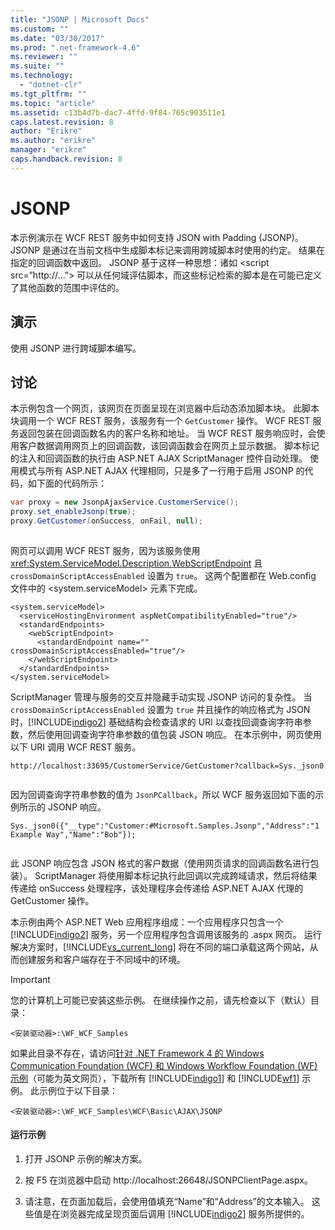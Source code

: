 ```yaml
---
title: "JSONP | Microsoft Docs"
ms.custom: ""
ms.date: "03/30/2017"
ms.prod: ".net-framework-4.6"
ms.reviewer: ""
ms.suite: ""
ms.technology: 
  - "dotnet-clr"
ms.tgt_pltfrm: ""
ms.topic: "article"
ms.assetid: c13b4d7b-dac7-4ffd-9f84-765c903511e1
caps.latest.revision: 8
author: "Erikre"
ms.author: "erikre"
manager: "erikre"
caps.handback.revision: 8
---
```

# JSONP
本示例演示在 WCF REST 服务中如何支持 JSON with Padding \(JSONP\)。  JSONP 是通过在当前文档中生成脚本标记来调用跨域脚本时使用的约定。  结果在指定的回调函数中返回。  JSONP 基于这样一种思想：诸如 \<script src\=”http:\/\/...”\> 可以从任何域评估脚本，而这些标记检索的脚本是在可能已定义了其他函数的范围中评估的。  
  
## 演示  
 使用 JSONP 进行跨域脚本编写。  
  
## 讨论  
 本示例包含一个网页，该网页在页面呈现在浏览器中后动态添加脚本块。  此脚本块调用一个 WCF REST 服务，该服务有一个 `GetCustomer` 操作。  WCF REST 服务返回包装在回调函数名内的客户名称和地址。  当 WCF REST 服务响应时，会使用客户数据调用网页上的回调函数，该回调函数会在网页上显示数据。  脚本标记的注入和回调函数的执行由 ASP.NET AJAX ScriptManager 控件自动处理。  使用模式与所有 ASP.NET AJAX 代理相同，只是多了一行用于启用 JSONP 的代码，如下面的代码所示：  
  
```csharp  
var proxy = new JsonpAjaxService.CustomerService();  
proxy.set_enableJsonp(true);  
proxy.GetCustomer(onSuccess, onFail, null);  
  
```  
  
 网页可以调用 WCF REST 服务，因为该服务使用 <xref:System.ServiceModel.Description.WebScriptEndpoint> 且 `crossDomainScriptAccessEnabled` 设置为 `true`。  这两个配置都在 Web.config 文件中的 \<system.serviceModel\> 元素下完成。  
  
```  
<system.serviceModel>  
  <serviceHostingEnvironment aspNetCompatibilityEnabled="true"/>  
  <standardEndpoints>  
    <webScriptEndpoint>  
      <standardEndpoint name="" crossDomainScriptAccessEnabled="true"/>  
    </webScriptEndpoint>  
  </standardEndpoints>  
</system.serviceModel>  
```  
  
 ScriptManager 管理与服务的交互并隐藏手动实现 JSONP 访问的复杂性。  当 `crossDomainScriptAccessEnabled` 设置为 `true` 并且操作的响应格式为 JSON 时，[!INCLUDE[indigo2](../../../../includes/indigo2-md.md)] 基础结构会检查请求的 URI 以查找回调查询字符串参数，然后使用回调查询字符串参数的值包装 JSON 响应。  在本示例中，网页使用以下 URI 调用 WCF REST 服务。  
  
```  
http://localhost:33695/CustomerService/GetCustomer?callback=Sys._json0  
  
```  
  
 因为回调查询字符串参数的值为 `JsonPCallback`，所以 WCF 服务返回如下面的示例所示的 JSONP 响应。  
  
```  
Sys._json0({"__type":"Customer:#Microsoft.Samples.Jsonp","Address":"1 Example Way","Name":"Bob"});  
  
```  
  
 此 JSONP 响应包含 JSON 格式的客户数据（使用网页请求的回调函数名进行包装）。  ScriptManager 将使用脚本标记执行此回调以完成跨域请求，然后将结果传递给 onSuccess 处理程序，该处理程序会传递给 ASP.NET AJAX 代理的 GetCustomer 操作。  
  
 本示例由两个 ASP.NET Web 应用程序组成：一个应用程序只包含一个 [!INCLUDE[indigo2](../../../../includes/indigo2-md.md)] 服务，另一个应用程序包含调用该服务的 .aspx 网页。  运行解决方案时，[!INCLUDE[vs_current_long](../../../../includes/vs-current-long-md.md)] 将在不同的端口承载这两个网站，从而创建服务和客户端存在于不同域中的环境。  
  
> [!IMPORTANT]
>  您的计算机上可能已安装这些示例。  在继续操作之前，请先检查以下（默认）目录：  
>   
>  `<安装驱动器>:\WF_WCF_Samples`  
>   
>  如果此目录不存在，请访问[针对 .NET Framework 4 的 Windows Communication Foundation \(WCF\) 和 Windows Workflow Foundation \(WF\) 示例](http://go.microsoft.com/fwlink/?LinkId=150780)（可能为英文网页），下载所有 [!INCLUDE[indigo1](../../../../includes/indigo1-md.md)] 和 [!INCLUDE[wf1](../../../../includes/wf1-md.md)] 示例。  此示例位于以下目录：  
>   
>  `<安装驱动器>:\WF_WCF_Samples\WCF\Basic\AJAX\JSONP`  
  
#### 运行示例  
  
1.  打开 JSONP 示例的解决方案。  
  
2.  按 F5 在浏览器中启动 http:\/\/localhost:26648\/JSONPClientPage.aspx。  
  
3.  请注意，在页面加载后，会使用值填充“Name”和“Address”的文本输入。  这些值是在浏览器完成呈现页面后调用 [!INCLUDE[indigo2](../../../../includes/indigo2-md.md)] 服务所提供的。